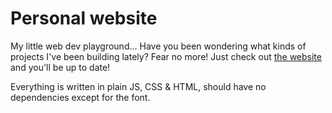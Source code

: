 # Personal website
My little web dev playground... Have you been wondering what kinds of projects I've been building lately?
Fear no more! Just check out [the website](https://missing-user.github.io) and you'll be up to date!


Everything is written in plain JS, CSS & HTML, should have no dependencies except for the font.
